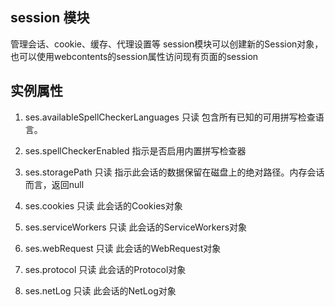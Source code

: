 ## session 模块
管理会话、cookie、缓存、代理设置等
session模块可以创建新的Session对象，也可以使用webcontents的session属性访问现有页面的session

## 实例属性
1. ses.availableSpellCheckerLanguages 只读
包含所有已知的可用拼写检查语言。

2. ses.spellCheckerEnabled
指示是否启用内置拼写检查器

3. ses.storagePath 只读
指示此会话的数据保留在磁盘上的绝对路径。内存会话而言，返回null

4. ses.cookies 只读
此会话的Cookies对象

5. ses.serviceWorkers 只读
此会话的ServiceWorkers对象

6. ses.webRequest 只读
此会话的WebRequest对象

7. ses.protocol 只读
此会话的Protocol对象

8. ses.netLog 只读
此会话的NetLog对象